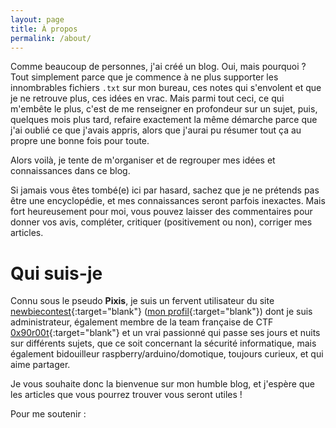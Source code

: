 ```yaml
---
layout: page
title: À propos
permalink: /about/
---
```



Comme beaucoup de personnes, j'ai créé un blog. Oui, mais pourquoi ? Tout simplement parce que je commence à ne plus supporter les innombrables fichiers `.txt` sur mon bureau, ces notes qui s'envolent et que je ne retrouve plus, ces idées en vrac. Mais parmi tout ceci, ce qui m'embête le plus, c'est de me renseigner en profondeur sur un sujet, puis, quelques mois plus tard, refaire exactement la même démarche parce que j'ai oublié ce que j'avais appris, alors que j'aurai pu résumer tout ça au propre une bonne fois pour toute.

Alors voilà, je tente de m'organiser et de regrouper mes idées et connaissances dans ce blog.

Si jamais vous êtes tombé(e) ici par hasard, sachez que je ne prétends pas être une encyclopédie, et mes connaissances seront parfois inexactes. Mais fort heureusement pour moi, vous pouvez laisser des commentaires pour donner vos avis, compléter, critiquer (positivement ou non), corriger mes articles.

# Qui suis-je

Connu sous le pseudo **Pixis**, je suis un fervent utilisateur du site [newbiecontest](https://www.newbiecontest.org/index.php){:target="blank"} ([mon profil](https://www.newbiecontest.org/index.php?page=info_membre&nick=pixis){:target="blank"}) dont je suis administrateur, également membre de la team française de CTF [0x90r00t](https://0x90r00t.com){:target="blank"} et un vrai passionné qui passe ses jours et nuits sur différents sujets, que ce soit concernant la sécurité informatique, mais également bidouilleur raspberry/arduino/domotique, toujours curieux, et qui aime partager.

Je vous souhaite donc la bienvenue sur mon humble blog, et j'espère que les articles que vous pourrez trouver vous seront utiles !

Pour me soutenir :

<script type='text/javascript' src='https://ko-fi.com/widgets/widget_2.js'></script><script type='text/javascript'>kofiwidget2.init('Buy Me a Coffee', '#202020', 'F1F78GI6');kofiwidget2.draw();</script>
